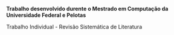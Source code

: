 **Trabalho desenvolvido durente o Mestrado em Computação da Universidade Federal e Pelotas**

Trabalho Individual - Revisão Sistemática de Literatura


